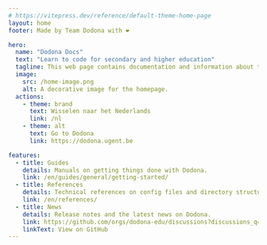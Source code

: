 ```yaml
---
# https://vitepress.dev/reference/default-theme-home-page
layout: home
footer: Made by Team Dodona with ❤️

hero:
  name: "Dodona Docs"
  text: "Learn to code for secondary and higher education"
  tagline: This web page contains documentation and information about the Dodona project.
  image:
    src: /home-image.png
    alt: A decorative image for the homepage.
  actions:
    - theme: brand
      text: Wisselen naar het Nederlands
      link: /nl
    - theme: alt
      text: Go to Dodona
      link: https://dodona.ugent.be

features:
  - title: Guides
    details: Manuals on getting things done with Dodona.
    link: /en/guides/general/getting-started/
  - title: References
    details: Technical references on config files and directory structures.
    link: /en/references/
  - title: News
    details: Release notes and the latest news on Dodona.
    link: https://github.com/orgs/dodona-edu/discussions?discussions_q=category%3AAnnouncements+category%3A%22Release+notes%22
    linkText: View on GitHub
---
```

